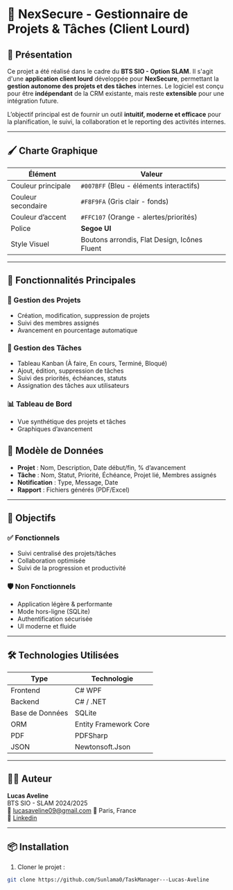 # 📁 NexSecure - Gestionnaire de Projets & Tâches (Client Lourd)

## 🎯 Présentation

Ce projet a été réalisé dans le cadre du **BTS SIO - Option SLAM**. Il s'agit d'une **application client lourd** développée pour **NexSecure**, permettant la **gestion autonome des projets et des tâches** internes. Le logiciel est conçu pour être **indépendant** de la CRM existante, mais reste **extensible** pour une intégration future.

L’objectif principal est de fournir un outil **intuitif, moderne et efficace** pour la planification, le suivi, la collaboration et le reporting des activités internes.

---

## 🖌️ Charte Graphique

| Élément        | Valeur                            |
|----------------|------------------------------------|
| Couleur principale | `#007BFF` (Bleu - éléments interactifs) |
| Couleur secondaire | `#F8F9FA` (Gris clair - fonds) |
| Couleur d’accent   | `#FFC107` (Orange - alertes/priorités) |
| Police             | **Segoe UI** |
| Style Visuel       | Boutons arrondis, Flat Design, Icônes Fluent |

---

## 🧩 Fonctionnalités Principales

### 🔧 Gestion des Projets
- Création, modification, suppression de projets
- Suivi des membres assignés
- Avancement en pourcentage automatique

### 📝 Gestion des Tâches
- Tableau Kanban (À faire, En cours, Terminé, Bloqué)
- Ajout, édition, suppression de tâches
- Suivi des priorités, échéances, statuts
- Assignation des tâches aux utilisateurs

### 📊 Tableau de Bord
- Vue synthétique des projets et tâches
- Graphiques d’avancement

## 🧱 Modèle de Données

- **Projet** : Nom, Description, Date début/fin, % d’avancement
- **Tâche** : Nom, Statut, Priorité, Échéance, Projet lié, Membres assignés
- **Notification** : Type, Message, Date
- **Rapport** : Fichiers générés (PDF/Excel)

---

## 🎯 Objectifs

### ✅ Fonctionnels
- Suivi centralisé des projets/tâches
- Collaboration optimisée
- Suivi de la progression et productivité

### 🛡️ Non Fonctionnels
- Application légère & performante
- Mode hors-ligne (SQLite)
- Authentification sécurisée
- UI moderne et fluide

---

## 🛠️ Technologies Utilisées

| Type         | Technologie                      |
|--------------|----------------------------------|
| Frontend     | C# WPF                           |
| Backend      | C# / .NET                        |
| Base de Données | SQLite                        |
| ORM          | Entity Framework Core            |
| PDF          | PDFSharp                         |
| JSON         | Newtonsoft.Json                  |


---

## 🧑‍💻 Auteur

**Lucas Aveline**  
BTS SIO - SLAM 2024/2025  
📧 lucasaveline09@gmail.com 
📍 Paris, France  
🔗 [Linkedin]([url](https://www.linkedin.com/in/lucas-aveline/))

---

## 📦 Installation

1. Cloner le projet :
```bash
git clone https://github.com/Sunlama0/TaskManager---Lucas-Aveline
